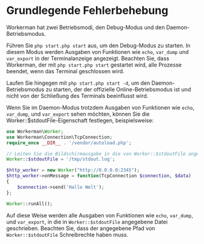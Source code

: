 # Grundlegende Fehlerbehebung

Workerman hat zwei Betriebsmodi, den Debug-Modus und den Daemon-Betriebsmodus.

Führen Sie ```php start.php start``` aus, um den Debug-Modus zu starten. In diesem Modus werden Ausgaben von Funktionen wie ```echo```, ```var_dump``` und ```var_export``` in der Terminalanzeige angezeigt. Beachten Sie, dass Workerman, der mit ```php start.php start``` gestartet wird, alle Prozesse beendet, wenn das Terminal geschlossen wird.

Laufen Sie hingegen mit ```php start.php start -d```, um den Daemon-Betriebsmodus zu starten, der der offizielle Online-Betriebsmodus ist und nicht von der Schließung des Terminals beeinflusst wird.

Wenn Sie im Daemon-Modus trotzdem Ausgaben von Funktionen wie ```echo```, ```var_dump```, und ```var_export``` sehen möchten, können Sie die Worker::$stdoutFile-Eigenschaft festlegen, beispielsweise:

```php
use Workerman\Worker;
use Workerman\Connection\TcpConnection;
require_once __DIR__ . '/vendor/autoload.php';

// Leiten Sie die Bildschirmausgabe in die von Worker::$stdoutFile angegebene Datei um
Worker::$stdoutFile = '/tmp/stdout.log';

$http_worker = new Worker("http://0.0.0.0:2345");
$http_worker->onMessage = function(TcpConnection $connection, $data)
{
    $connection->send('Hallo Welt');
};

Worker::runAll();
```
Auf diese Weise werden alle Ausgaben von Funktionen wie ```echo```, ```var_dump```, und ```var_export```, in die in ```Worker::$stdoutFile``` angegebene Datei geschrieben. Beachten Sie, dass der angegebene Pfad von ```Worker::$stdoutFile``` Schreibrechte haben muss.

